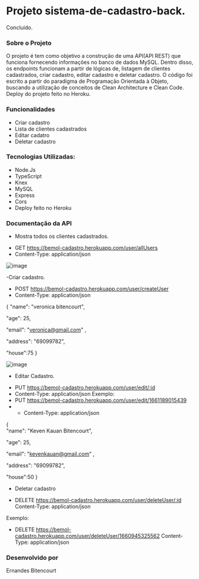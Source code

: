 #  Projeto sistema-de-cadastro-back.

Concluído. 

### Sobre o Projeto

O projeto é tem como objetivo a construção de uma API(API REST) que funciona fornecendo informações no banco de dados MySQL. Dentro disso, os endpoints funcionam a partir de lógicas de,
listagem de clientes cadastrados, criar cadastro, editar cadastro e deletar cadastro.
O código foi escrito a partir do paradigma de Programação Orientada à Objeto, buscando a utilização de conceitos de Clean Architecture e Clean Code. Deploy do projeto feito no Heroku.




### Funcionalidades 

- Criar cadastro
- Lista de clientes cadastrados 
- Editar cadatro
- Deletar cadastro


### Tecnologias Utilizadas:

- Node.Js
- TypeScript
- Knex
- MySQL
- Express
- Cors
- Deploy feito no Heroku

### Documentação da API 

- Mostra todos os clientes cadastrados.

* GET  https://bemol-cadastro.herokuapp.com/user/allUsers
* Content-Type: application/json

![image](https://user-images.githubusercontent.com/80565676/186037259-dddc3a53-2ec0-4ab8-bffc-cd63b4d37506.png)


-Criar cadastro.

* POST https://bemol-cadastro.herokuapp.com/user/createUser
* Content-Type: application/json

{
   "name": "veronica bitencourt", 
   
   "age": 25, 
   
   "email": "veronica@gmail.com" ,
   
   "address": "69099782",
   
   "house":75
}

![image](https://user-images.githubusercontent.com/80565676/186037577-5ab81f6e-53b4-4105-9143-67d07441c1f6.png)


- Editar Cadastro.

* PUT  https://bemol-cadastro.herokuapp.com/user/edit/:id
 * Content-Type: application/json
Exemplo:
* PUT  https://bemol-cadastro.herokuapp.com/user/edit/1661189015439
* * Content-Type: application/json

{  
   "name": "Keven Kauan Bitencourt", 
   
   "age": 25, 
   
   "email": "kevenkauan@gmail.com" ,
   
   "address": "69099782",
   
   "house":50
}

- Deletar cadastro
* DELETE   https://bemol-cadastro.herokuapp.com/user/deleteUser/:id
Content-Type: application/json

Exemplo:
* DELETE   https://bemol-cadastro.herokuapp.com/user/deleteUser/1660945325562
Content-Type: application/json





### Desenvolvido por 
Ernandes Bitencourt

